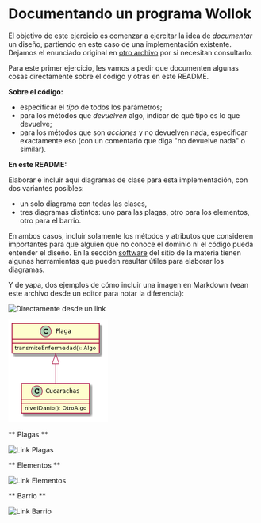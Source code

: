 # Documentando un programa Wollok

El objetivo de este ejercicio es comenzar a ejercitar la idea de _documentar_ un diseño, partiendo en este caso de una implementación existente. Dejamos el enunciado original en [otro archivo](./dominio.md) por si necesitan consultarlo.

Para este primer ejercicio, les vamos a pedir que documenten algunas cosas directamente sobre el código y otras en este README.

**Sobre el código:**

* especificar el _tipo_ de todos los parámetros;
* para los métodos que _devuelven_ algo, indicar de qué tipo es lo que devuelve;
* para los métodos que son _acciones_ y no devuelven nada, especificar exactamente eso (con un comentario que diga "no devuelve nada" o similar).

**En este README:**

Elaborar e incluir aquí diagramas de clase para esta implementación, con dos variantes posibles:
* un solo diagrama con todas las clases,
* tres diagramas distintos: uno para las plagas, otro para los elementos, otro para el barrio.

En ambos casos, incluir solamente los métodos y atributos que consideren importantes para que alguien que no conoce el dominio ni el código pueda entender el diseño. En la sección [software](https://obj2-unahur.github.io/software) del sitio de la materia tienen algunas herramientas que pueden resultar útiles para elaborar los diagramas.

Y de yapa, dos ejemplos de cómo incluir una imagen en Markdown (vean este archivo desde un editor para notar la diferencia):

![Directamente desde un link](http://www.plantuml.com/plantuml/png/JSqn2W9138NXFgT8gLUmMb5hlS9Z9gu3cGmaMH74kxl25lR_zzuK2S-bAnL51DyKC_XDpEcmw2tbOdVnBXLrjp_mKUT17zhoqrBWA0y4ool5wl-2jQVe6TR63rxJnuQdDLmllm00)

![Desde un archivo local](./images/ejemplo-uml.png)

** Plagas **

![Link Plagas](https://plantuml-server.kkeisuke.app/png/bP9DRW8n38NtEKMM8CG5K1Ue1NNLQgxmc74XKcA3ax11t9sWbBy12TWbjlEzPplJcA0f1szCwn6ZRJoMi3jZxMWj2u_M2K_iRmwaKe99mJ6uH7F-8mtKeHiC9_PJn1FuM8645ZeWJu4uIKbcdlzVpFv6vYkNIhGhL3cAqgWKffChHNPRyZEmao9KeWlIbtp8bbHTH-yO-f6uoIx9xe5kTNEcFZDm2swoNoBUOUqzzmsttr35kZnu3Aw3UXbS5_yn7lTsqq-SPjIFrnRDrVcIkpWrPahSbVzs0000.png)


** Elementos **

![Link Elementos](https://plantuml-server.kkeisuke.app/png/hP2n2i90343t-ueR5V-Wa-rKXnP1Vo3aqd9mJShTnKNwxxQYjOCukOKNU2_ac3B4h4Cm1WEaP6lf8TwDjGVsDmgDzf4As-f0KHQAmft4l46KAYMMtRwmbKWWu8LsIcK612UxCK0FyrOPpijefdUiWOIIuPExG52tSV-oV2-lxbefljG88w1tuCvHd29wuV_SVsglvRCmhkB6inzWrK_cIEpc_pu0.png)


** Barrio **

![Link Barrio](https://plantuml-server.kkeisuke.app/png/ZOz12i9034NtEKMM5M_GLPdYJhr3R4Cfp2IIpAp4knl1YdJbzhq7dpzu9QkjP80fapicCblr0OX7pbnOgdgFvpMwOBGOBsIdZ-csvD1Zaur6vpJzKNq7KcDHxy9VMxcn_ReBvRtoKUyqwnicrSma2a-0WMME9oy0.png)



